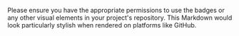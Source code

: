 
Please ensure you have the appropriate permissions to use the badges or any other visual elements in your project's repository. This Markdown would look particularly stylish when rendered on platforms like GitHub.